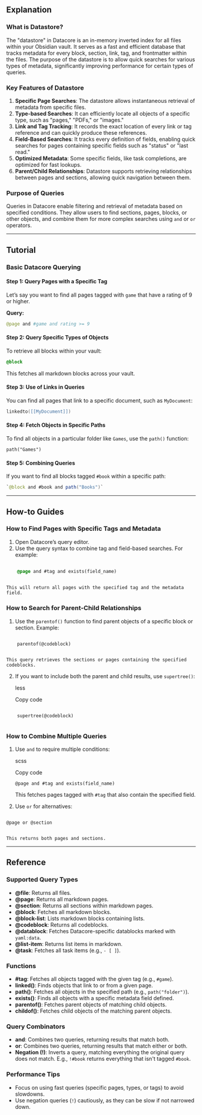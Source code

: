 

## Explanation

### What is Datastore?

The "datastore" in Datacore is an in-memory inverted index for all files within your Obsidian vault. It serves as a fast and efficient database that tracks metadata for every block, section, link, tag, and frontmatter within the files. The purpose of the datastore is to allow quick searches for various types of metadata, significantly improving performance for certain types of queries.

### Key Features of Datastore

1. **Specific Page Searches**: The datastore allows instantaneous retrieval of metadata from specific files.
2. **Type-based Searches**: It can efficiently locate all objects of a specific type, such as "pages," "PDFs," or "images."
3. **Link and Tag Tracking**: It records the exact location of every link or tag reference and can quickly produce these references.
4. **Field-Based Searches**: It tracks every definition of fields, enabling quick searches for pages containing specific fields such as "status" or "last read."
5. **Optimized Metadata**: Some specific fields, like task completions, are optimized for fast lookups.
6. **Parent/Child Relationships**: Datastore supports retrieving relationships between pages and sections, allowing quick navigation between them.

### Purpose of Queries

Queries in Datacore enable filtering and retrieval of metadata based on specified conditions. They allow users to find sections, pages, blocks, or other objects, and combine them for more complex searches using `and` or `or` operators.

---

## Tutorial

### Basic Datacore Querying

#### Step 1: Query Pages with a Specific Tag

Let’s say you want to find all pages tagged with `game` that have a rating of 9 or higher.

**Query:**

```graphql
@page and #game and rating >= 9
```

#### Step 2: Query Specific Types of Objects

To retrieve all blocks within your vault:

```css
@block
```

This fetches all markdown blocks across your vault.

#### Step 3: Use of Links in Queries

You can find all pages that link to a specific document, such as `MyDocument`:

``` lua
linkedto([[MyDocument]])
```
#### Step 4: Fetch Objects in Specific Paths

To find all objects in a particular folder like `Games`, use the `path()` function:

```
path("Games")
```
#### Step 5: Combining Queries

If you want to find all blocks tagged `#book` within a specific path:

```java
`@block and #book and path("Books")`
```
---

## How-to Guides

### How to Find Pages with Specific Tags and Metadata

1. Open Datacore’s query editor.
2. Use the query syntax to combine tag and field-based searches. For example:

```scss
    
    @page and #tag and exists(field_name)
    
```
    
    This will return all pages with the specified tag and the metadata field.

### How to Search for Parent-Child Relationships

1. Use the `parentof()` function to find parent objects of a specific block or section. Example:

```less
    
    parentof(@codeblock)
    
```

    This query retrieves the sections or pages containing the specified codeblocks.
    
2. If you want to include both the parent and child results, use `supertree()`:
    
    less
    
    Copy code
```
    
    supertree(@codeblock)
    
```

### How to Combine Multiple Queries

1. Use `and` to require multiple conditions:
    
    scss
    
    Copy code
    
    `@page and #tag and exists(field_name)`
    
    This fetches pages tagged with `#tag` that also contain the specified field.
    
2. Use `or` for alternatives:

```less

@page or @section
    
`````
    
    This returns both pages and sections.
    

---

## Reference

### Supported Query Types

- **@file**: Returns all files.
- **@page**: Returns all markdown pages.
- **@section**: Returns all sections within markdown pages.
- **@block**: Fetches all markdown blocks.
- **@block-list**: Lists markdown blocks containing lists.
- **@codeblock**: Returns all codeblocks.
- **@datablock**: Fetches Datacore-specific datablocks marked with `yaml:data`.
- **@list-item**: Returns list items in markdown.
- **@task**: Fetches all task items (e.g., `- [ ]`).

### Functions

- **#tag**: Fetches all objects tagged with the given tag (e.g., `#game`).
- **linked()**: Finds objects that link to or from a given page.
- **path()**: Fetches all objects in the specified path (e.g., `path("folder")`).
- **exists()**: Finds all objects with a specific metadata field defined.
- **parentof()**: Fetches parent objects of matching child objects.
- **childof()**: Fetches child objects of the matching parent objects.

### Query Combinators

- **and**: Combines two queries, returning results that match both.
- **or**: Combines two queries, returning results that match either or both.
- **Negation (!)**: Inverts a query, matching everything the original query does not match. E.g., `!#book` returns everything that isn't tagged `#book`.

### Performance Tips

- Focus on using fast queries (specific pages, types, or tags) to avoid slowdowns.
- Use negation queries (`!`) cautiously, as they can be slow if not narrowed down.